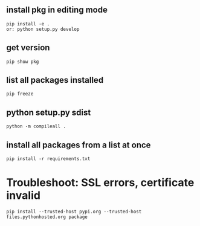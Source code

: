 ## install pkg in editing mode
    pip install -e .
    or: python setup.py develop

## get version 
    pip show pkg

## list all packages installed
    pip freeze

## python setup.py sdist

    python -m compileall .

## install all packages from a list at once
    pip install -r requirements.txt

# Troubleshoot: SSL errors, certificate invalid  
    pip install --trusted-host pypi.org --trusted-host files.pythonhosted.org package  
